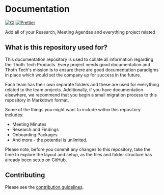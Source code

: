 # Documentation

[![CI](https://github.com/thoth-tech/documentation/actions/workflows/ci.yml/badge.svg)](https://github.com/thoth-tech/documentation/actions/workflows/ci.yml)
[![Prettier](https://img.shields.io/badge/code_style-prettier-ff69b4.svg)](https://prettier.io/)

Add all of your Research, Meeting Agendas and everything project related.

## What is this repository used for?

This documentation repository is used to collate all information regarding the Thoth Tech Products.
Every project needs good documentation and Thoth Tech's mission is to ensure there are good
documentation paradigms in place which would set the company up for success in the future.

Each team has their own separate folders and these are used for everything related to the team
projects. Additionally, if you have documentation elsewhere, we recommend that you begin a small
migration process to this repository in Markdown format.

Some of the things you might want to include within this repository includes:

- Meeting Minutes
- Research and Findings
- Onboarding Packages
- And more - the potential is unlimited.

Please note, before you commit any changes to this repository, take the time to explore the layout
and setup, as the files and folder structure has already been setup on GitHub.

## Contributing

Please see the [contribution guidelines](CONTRIBUTING.md).
